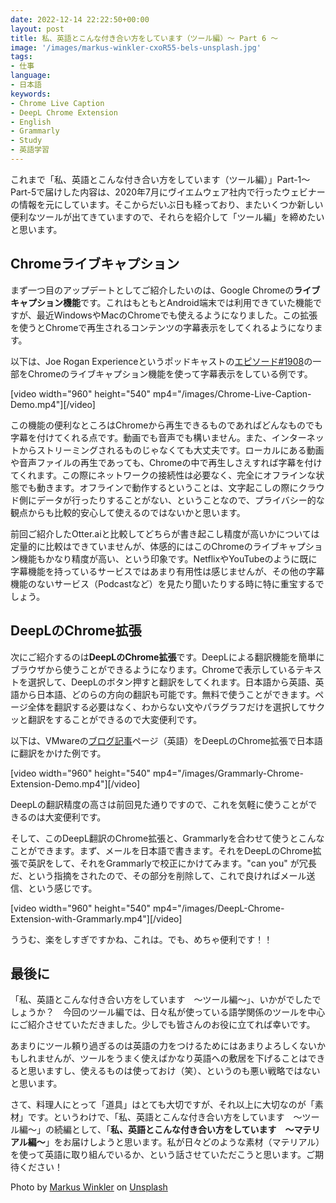```yaml
---
date: 2022-12-14 22:22:50+00:00
layout: post
title: 私、英語とこんな付き合い方をしています（ツール編）〜 Part 6 〜
image: '/images/markus-winkler-cxoR55-bels-unsplash.jpg'
tags:
- 仕事
language:
- 日本語
keywords:
- Chrome Live Caption
- DeepL Chrome Extension
- English
- Grammarly
- Study
- 英語学習
---
```


これまで「私、英語とこんな付き合い方をしています（ツール編）」Part-1〜Part-5で届けした内容は、2020年7月にヴイエムウェア社内で行ったウェビナーの情報を元にしています。そこからだいぶ日も経っており、またいくつか新しい便利なツールが出てきていますので、それらを紹介して「ツール編」を締めたいと思います。


## Chromeライブキャプション


まず一つ目のアップデートとしてご紹介したいのは、Google Chromeの**ライブキャプション機能**です。これはもともとAndroid端末では利用できていた機能ですが、最近WindowsやMacのChromeでも使えるようになりました。この拡張を使うとChromeで再生されるコンテンツの字幕表示をしてくれるようになります。

以下は、Joe Rogan Experienceというポッドキャストの[エピソード#1908](https://open.spotify.com/show/4rOoJ6Egrf8K2IrywzwOMk)の一部をChromeのライブキャプション機能を使って字幕表示をしている例です。

[video width="960" height="540" mp4="/images/Chrome-Live-Caption-Demo.mp4"][/video]

この機能の便利なところはChromeから再生できるものであればどんなものでも字幕を付けてくれる点です。動画でも音声でも構いません。また、インターネットからストリーミングされるものじゃなくても大丈夫です。ローカルにある動画や音声ファイルの再生であっても、Chromeの中で再生しさえすれば字幕を付けてくれます。この際にネットワークの接続性は必要なく、完全にオフラインな状態でも動きます。オフラインで動作するということは、文字起こしの際にクラウド側にデータが行ったりすることがない、ということなので、プライバシー的な観点からも比較的安心して使えるのではないかと思います。

前回ご紹介したOtter.aiと比較してどちらが書き起こし精度が高いかについては定量的に比較はできていませんが、体感的にはこのChromeのライブキャプション機能もかなり精度が高い、という印象です。NetflixやYouTubeのように既に字幕機能を持っているサービスではあまり有用性は感じませんが、その他の字幕機能のないサービス（Podcastなど）を見たり聞いたりする時に特に重宝するでしょう。


## DeepLのChrome拡張


次にご紹介するのは**DeepLのChrome拡張**です。DeepLによる翻訳機能を簡単にブラウザから使うことができるようになります。Chromeで表示しているテキストを選択して、DeepLのボタン押すと翻訳をしてくれます。日本語から英語、英語から日本語、どのらの方向の翻訳も可能です。無料で使うことができます。ページ全体を翻訳する必要はなく、わからない文やパラグラフだけを選択してサクッと翻訳をすることができるので大変便利です。

以下は、VMwareの[ブログ記事](https://cio.vmware.com/2022/02/5-key-elements-of-a-successful-multi-cloud-environment.html)ページ（英語）をDeepLのChrome拡張で日本語に翻訳をかけた例です。

[video width="960" height="540" mp4="/images/Grammarly-Chrome-Extension-Demo.mp4"][/video]

DeepLの翻訳精度の高さは前回見た通りですので、これを気軽に使うことができるのは大変便利です。

そして、このDeepL翻訳のChrome拡張と、Grammarlyを合わせて使うとこんなことができます。まず、メールを日本語で書きます。それをDeepLのChrome拡張で英訳をして、それをGrammarlyで校正にかけてみます。"can you" が冗長だ、という指摘をされたので、その部分を削除して、これで良ければメール送信、という感じです。

[video width="960" height="540" mp4="/images/DeepL-Chrome-Extension-with-Grammarly.mp4"][/video]

ううむ、楽をしすぎですかね、これは。でも、めちゃ便利です！！


## 最後に


「私、英語とこんな付き合い方をしています　〜ツール編〜」、いかがでしたでしょうか？　今回のツール編では、日々私が使っている語学関係のツールを中心にご紹介させていただきました。少しでも皆さんのお役に立てれば幸いです。

あまりにツール頼り過ぎるのは英語の力をつけるためにはあまりよろしくないかもしれませんが、ツールをうまく使えばかなり英語への敷居を下げることはできると思いますし、使えるものは使っておけ（笑）、というのも悪い戦略ではないと思います。

さて、料理人にとって「道具」はとても大切ですが、それ以上に大切なのが「素材」です。というわけで、「私、英語とこんな付き合い方をしています　〜ツール編〜」の続編として、「**私、英語とこんな付き合い方をしています　〜マテリアル編〜**」をお届けしようと思います。私が日々どのような素材（マテリアル）を使って英語に取り組んでいるか、という話させていただこうと思います。ご期待ください！

Photo by [Markus Winkler](https://unsplash.com/@markuswinkler?utm_source=unsplash&utm_medium=referral&utm_content=creditCopyText) on [Unsplash](https://unsplash.com/s/photos/update?utm_source=unsplash&utm_medium=referral&utm_content=creditCopyText)
